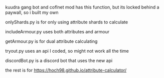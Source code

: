kuudra gang bot and coflnet mod has this function, but its locked behind a paywall, so i built my own

onlyShards.py is for only using attribute shards to calculate

includeArmour.py uses both attributes and armour

getArmour.py is for dual attribute calculating

tryout.py uses an api I coded, so might not work all the time

discordBot.py is a discord bot that uses the new api

the rest is for https://hoch98.github.io/attribute-calculator/
